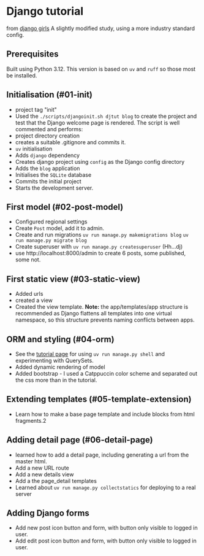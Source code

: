 # Django tutorial

from [django girls](https://tutorial.djangogirls.org/en/)
A slightly modified study, using a more industry standard config.
 
## Prerequisites
Built using Python 3.12. This version is based on `uv` and `ruff` so those most be installed.
 
## Initialisation (#01-init)

- project tag "init"
- Used the `./scripts/djangoinit.sh djtut blog` to create the project and test that the Django welcome page is rendered. The script is well commented and performs:
- project directory creation
- creates a suitable .gitignore and commits it.
- `uv` initialisation
- Adds `django` dependency
- Creates django project using `config` as the Django config directory
- Adds the `blog` application
- Initialises the `SQLite` database
- Commits the initial project
- Starts the development server.

## First model (#02-post-model)
- Configured regional settings
- Create `Post` model, add it to admin.
- Create and run migrations `uv run manage.py makemigrations blog` `uv run manage.py migrate blog`
- Create superuser with `uv run manage.py createsuperuser` (Hh...dj)
- use http://localhost:8000/admin to create 6 posts, some published, some not.

## First static view (#03-static-view)
- Added urls
- created a view
- Created the view template. **Note:** the app/templates/app structure is recommended as Django flattens all templates into one virtual namespace, so this structure prevents naming conflicts between apps.

## ORM and styling (#04-orm)
 - See the [tutorial page](https://tutorial.djangogirls.org/en/django_orm/) for using `uv run manage.py shell` and experimenting with QuerySets.
 - Added dynamic rendering of model
 - Added bootstrap - I used a Catppuccin color scheme and separated out the css more than in the tutorial.

## Extending templates (#05-template-extension)
 - Learn how to make a base page template and include blocks from html fragments.2
  
## Adding detail page (#06-detail-page)
 - learned how to add a detail page, including generating a url from the master html.
 - Add a new URL route
 - Add a new details view
 - Add a the page_detail templates
 - Learned about `uv run manage.py collectstatics` for deploying to a real server

## Adding Django forms 
 - Add new post icon button and  form, with button only visible to logged in user.
 - Add edit post icon button and form, with button only visible to logged in user.
  